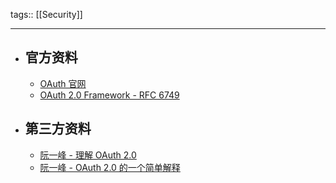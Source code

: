 tags:: [[Security]]

- ---
- ## 官方资料
	- [OAuth 官网](https://oauth.net/)
	- [OAuth 2.0 Framework - RFC 6749](https://tools.ietf.org/html/rfc6749)
- ## 第三方资料
	- [阮一峰 - 理解 OAuth 2.0](https://www.ruanyifeng.com/blog/2014/05/oauth_2_0.html)
	- [阮一峰 - OAuth 2.0 的一个简单解释](https://www.ruanyifeng.com/blog/2019/04/oauth_design.html)